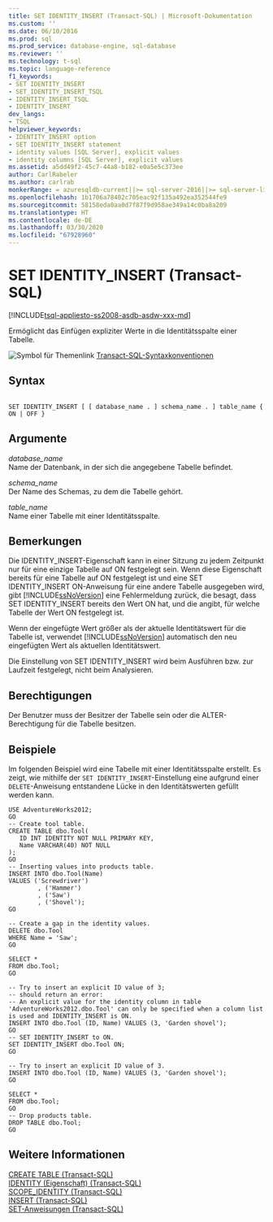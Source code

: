 ```yaml
---
title: SET IDENTITY_INSERT (Transact-SQL) | Microsoft-Dokumentation
ms.custom: ''
ms.date: 06/10/2016
ms.prod: sql
ms.prod_service: database-engine, sql-database
ms.reviewer: ''
ms.technology: t-sql
ms.topic: language-reference
f1_keywords:
- SET IDENTITY_INSERT
- SET_IDENTITY_INSERT_TSQL
- IDENTITY_INSERT_TSQL
- IDENTITY_INSERT
dev_langs:
- TSQL
helpviewer_keywords:
- IDENTITY_INSERT option
- SET IDENTITY_INSERT statement
- identity values [SQL Server], explicit values
- identity columns [SQL Server], explicit values
ms.assetid: a5dd49f2-45c7-44a8-b182-e0a5e5c373ee
author: CarlRabeler
ms.author: carlrab
monkerRange: = azuresqldb-current||>= sql-server-2016||>= sql-server-linux-2017||=azure-sqldw-latest||= sqlallproducts-allversions
ms.openlocfilehash: 1b1706a78402c705eac92f135a492ea352544fe9
ms.sourcegitcommit: 58158eda0aa0d7f87f9d958ae349a14c0ba8a209
ms.translationtype: HT
ms.contentlocale: de-DE
ms.lasthandoff: 03/30/2020
ms.locfileid: "67928960"
---
```

# <a name="set-identity_insert-transact-sql"></a>SET IDENTITY_INSERT (Transact-SQL)
[!INCLUDE[tsql-appliesto-ss2008-asdb-asdw-xxx-md](../../includes/tsql-appliesto-ss2008-asdb-asdw-xxx-md.md)]

Ermöglicht das Einfügen expliziter Werte in die Identitätsspalte einer Tabelle.  

 ![Symbol für Themenlink](../../database-engine/configure-windows/media/topic-link.gif "Symbol für Themenlink") [Transact-SQL-Syntaxkonventionen](../../t-sql/language-elements/transact-sql-syntax-conventions-transact-sql.md)  
  
## <a name="syntax"></a>Syntax  
  
```  
  
SET IDENTITY_INSERT [ [ database_name . ] schema_name . ] table_name { ON | OFF }  
```  
  
## <a name="arguments"></a>Argumente  
 *database_name*  
 Name der Datenbank, in der sich die angegebene Tabelle befindet.  
  
 *schema_name*  
 Der Name des Schemas, zu dem die Tabelle gehört.  
  
 *table_name*  
 Name einer Tabelle mit einer Identitätsspalte.  
  
## <a name="remarks"></a>Bemerkungen  
 Die IDENTITY_INSERT-Eigenschaft kann in einer Sitzung zu jedem Zeitpunkt nur für eine einzige Tabelle auf ON festgelegt sein. Wenn diese Eigenschaft bereits für eine Tabelle auf ON festgelegt ist und eine SET IDENTITY_INSERT ON-Anweisung für eine andere Tabelle ausgegeben wird, gibt [!INCLUDE[ssNoVersion](../../includes/ssnoversion-md.md)] eine Fehlermeldung zurück, die besagt, dass SET IDENTITY_INSERT bereits den Wert ON hat, und die angibt, für welche Tabelle der Wert ON festgelegt ist.  
  
 Wenn der eingefügte Wert größer als der aktuelle Identitätswert für die Tabelle ist, verwendet [!INCLUDE[ssNoVersion](../../includes/ssnoversion-md.md)] automatisch den neu eingefügten Wert als aktuellen Identitätswert.  
  
 Die Einstellung von SET IDENTITY_INSERT wird beim Ausführen bzw. zur Laufzeit festgelegt, nicht beim Analysieren.  
  
## <a name="permissions"></a>Berechtigungen  
 Der Benutzer muss der Besitzer der Tabelle sein oder die ALTER-Berechtigung für die Tabelle besitzen.  
  
## <a name="examples"></a>Beispiele  
 Im folgenden Beispiel wird eine Tabelle mit einer Identitätsspalte erstellt. Es zeigt, wie mithilfe der `SET IDENTITY_INSERT`-Einstellung eine aufgrund einer `DELETE`-Anweisung entstandene Lücke in den Identitätswerten gefüllt werden kann.  
  
```  
USE AdventureWorks2012;  
GO  
-- Create tool table.  
CREATE TABLE dbo.Tool(  
   ID INT IDENTITY NOT NULL PRIMARY KEY,   
   Name VARCHAR(40) NOT NULL  
);  
GO  
-- Inserting values into products table.  
INSERT INTO dbo.Tool(Name)   
VALUES ('Screwdriver')  
        , ('Hammer')  
        , ('Saw')  
        , ('Shovel');  
GO  
  
-- Create a gap in the identity values.  
DELETE dbo.Tool  
WHERE Name = 'Saw';  
GO  
  
SELECT *   
FROM dbo.Tool;  
GO  
  
-- Try to insert an explicit ID value of 3;  
-- should return an error:
-- An explicit value for the identity column in table 'AdventureWorks2012.dbo.Tool' can only be specified when a column list is used and IDENTITY_INSERT is ON.
INSERT INTO dbo.Tool (ID, Name) VALUES (3, 'Garden shovel');  
GO  
-- SET IDENTITY_INSERT to ON.  
SET IDENTITY_INSERT dbo.Tool ON;  
GO  
  
-- Try to insert an explicit ID value of 3.  
INSERT INTO dbo.Tool (ID, Name) VALUES (3, 'Garden shovel');  
GO  
  
SELECT *   
FROM dbo.Tool;  
GO  
-- Drop products table.  
DROP TABLE dbo.Tool;  
GO  
```  
  
## <a name="see-also"></a>Weitere Informationen  
 [CREATE TABLE &#40;Transact-SQL&#41;](../../t-sql/statements/create-table-transact-sql.md)   
 [IDENTITY &#40;Eigenschaft&#41; &#40;Transact-SQL&#41;](../../t-sql/statements/create-table-transact-sql-identity-property.md)   
 [SCOPE_IDENTITY &#40;Transact-SQL&#41;](../../t-sql/functions/scope-identity-transact-sql.md)   
 [INSERT &#40;Transact-SQL&#41;](../../t-sql/statements/insert-transact-sql.md)   
 [SET-Anweisungen &#40;Transact-SQL&#41;](../../t-sql/statements/set-statements-transact-sql.md)  
  
  
